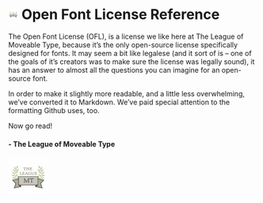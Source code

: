 <img src="https://github.com/theleagueof/licenses/raw/gh-pages/images/leaguelogo.png" alt="OFL Logo" width="20"> Open Font License Reference
==================================================

The Open Font License (OFL), is a license we like here at The League of Moveable Type, because it’s the only open-source license specifically designed for fonts.
It may seem a bit like legalese (and it sort of is – one of the goals of it’s creators was to make sure the license was legally sound), it has an answer to almost all the questions you can imagine for an open-source font.

In order to make it slightly more readable, and a little less overwhelming, we’ve converted it to Markdown. We’ve paid special attention to the formatting Github uses, too.

Now go read!

#### - The League of Moveable Type
<img src="https://github.com/theleagueof/licenses/raw/gh-pages/images/leaguelogo.png" alt="The League of Moveable Type Logo"> 